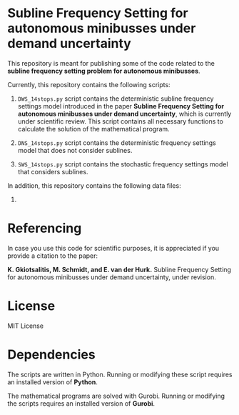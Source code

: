 # Subline Frequency Setting for autonomous minibusses under demand uncertainty

This repository is meant for publishing some of the code related to the **subline frequency setting problem for autonomous minibusses**.

Currently, this repository contains the following scripts:

1. `DWS_14stops.py` script contains the deterministic subline frequency settings model introduced in the paper **Subline Frequency Setting for autonomous minibusses under demand uncertainty**, which is currently under scientific review. This script contains all necessary functions to calculate the solution of the mathematical program. 

2. `DNS_14stops.py` script contains the deterministic frequency settings model that does not consider sublines.

3. `SWS_14stops.py` script contains the stochastic frequency settings model that considers sublines.

In addition, this repository contains the following data files:

1. 

# Referencing

In case you use this code for scientific purposes, it is appreciated if you provide a citation to the paper:

**K. Gkiotsalitis, M. Schmidt, and E. van der Hurk.** Subline Frequency Setting for autonomous minibusses under demand uncertainty, under revision.

# License

MIT License

# Dependencies

The scripts are written in Python. Running or modifying these script requires an installed version of **Python**. 

The mathematical programs are solved with Gurobi. Running or modifying the scripts requires an installed version of **Gurobi**.

